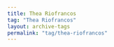 ```yaml
---
title: Thea Riofrancos
tag: "Thea Riofrancos"
layout: archive-tags
permalink: "tag/thea-riofrancos"
---
```

